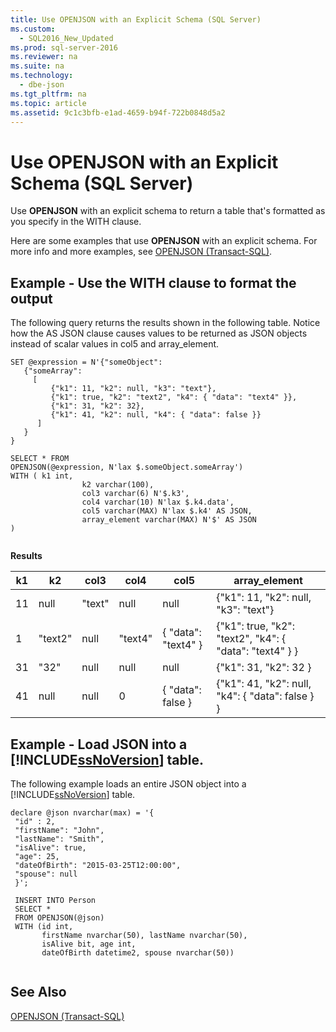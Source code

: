 ```yaml
---
title: Use OPENJSON with an Explicit Schema (SQL Server)
ms.custom: 
  - SQL2016_New_Updated
ms.prod: sql-server-2016
ms.reviewer: na
ms.suite: na
ms.technology: 
  - dbe-json
ms.tgt_pltfrm: na
ms.topic: article
ms.assetid: 9c1c3bfb-e1ad-4659-b94f-722b0848d5a2
---
```

# Use OPENJSON with an Explicit Schema (SQL Server)
  Use **OPENJSON** with an explicit schema to return a table that's formatted as you specify in the WITH clause.  
  
 Here are some examples that use **OPENJSON** with an explicit schema. For more info and more  examples, see [OPENJSON &#40;Transact-SQL&#41;](../Topic/OPENJSON%20\(Transact-SQL\).md).  
  
## Example - Use the WITH clause to format the output  
 The following query returns the results shown in the following table. Notice how the AS JSON clause causes values to be returned as JSON objects instead of scalar values in col5 and array_element.  
  
```tsql  
SET @expression = N'{"someObject":   
   {"someArray":  
     [  
         {"k1": 11, "k2": null, "k3": "text"},  
         {"k1": true, "k2": "text2", "k4": { "data": "text4" }},  
         {"k1": 31, "k2": 32},  
         {"k1": 41, "k2": null, "k4": { "data": false }}     
      ]  
   }  
}  
  
SELECT * FROM  
OPENJSON(@expression, N'lax $.someObject.someArray')  
WITH ( k1 int,   
                k2 varchar(100),  
                col3 varchar(6) N'$.k3',  
                col4 varchar(10) N'lax $.k4.data',  
                col5 varchar(MAX) N'lax $.k4' AS JSON,  
                array_element varchar(MAX) N'$' AS JSON  
)  
  
```  
  
 **Results**  
  
|k1|k2|col3|col4|col5|array_element|  
|--------|--------|----------|----------|----------|--------------------|  
|11|null|"text"|null|null|{"k1": 11, "k2": null, "k3": "text"}|  
|1|"text2"|null|"text4"|{ "data": "text4" }|{"k1": true, "k2": "text2", "k4": { "data": "text4" } }|  
|31|"32"|null|null|null|{"k1": 31, "k2": 32 }|  
|41|null|null|0|{ "data": false }|{"k1": 41, "k2": null,       "k4": { "data": false }    }|  
  
## Example - Load JSON into a [!INCLUDE[ssNoVersion](../../Topics/TopicNameContainA/includes/ssNoVersion_md.md)] table.  
 The following example loads an entire JSON object into a [!INCLUDE[ssNoVersion](../../Topics/TopicNameContainA/includes/ssNoVersion_md.md)] table.  
  
```tsql  
declare @json nvarchar(max) = '{  
 "id" : 2,  
 "firstName": "John",  
 "lastName": "Smith",  
 "isAlive": true,  
 "age": 25,  
 "dateOfBirth": "2015-03-25T12:00:00",  
 "spouse": null  
 }';  
  
 INSERT INTO Person  
 SELECT *   
 FROM OPENJSON(@json)  
 WITH (id int,  
       firstName nvarchar(50), lastName nvarchar(50),   
       isAlive bit, age int,  
       dateOfBirth datetime2, spouse nvarchar(50))  
  
```  
  
## See Also  
 [OPENJSON &#40;Transact-SQL&#41;](../Topic/OPENJSON%20\(Transact-SQL\).md)  
  
  